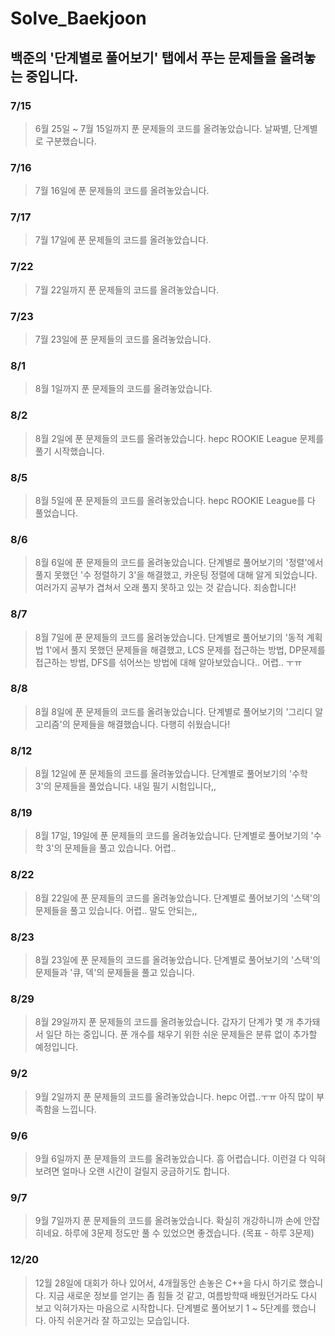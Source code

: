 # Solve_Baekjoon

## 백준의 '단계별로 풀어보기' 탭에서 푸는 문제들을 올려놓는 중입니다.

### 7/15
> 6월 25일 ~ 7월 15일까지 푼 문제들의 코드를 올려놓았습니다.
> 날짜별, 단계별로 구분했습니다.
### 7/16
> 7월 16일에 푼 문제들의 코드를 올려놓았습니다.
### 7/17
> 7월 17일에 푼 문제들의 코드를 올려놓았습니다.
### 7/22
> 7월 22일까지 푼 문제들의 코드를 올려놓았습니다.
### 7/23
> 7월 23일에 푼 문제들의 코드를 올려놓았습니다.
### 8/1
> 8월 1일까지 푼 문제들의 코드를 올려놓았습니다.
### 8/2
> 8월 2일에 푼 문제들의 코드를 올려놓았습니다. hepc ROOKIE League 문제를 풀기 시작했습니다.
### 8/5
> 8월 5일에 푼 문제들의 코드를 올려놓았습니다. hepc ROOKIE League를 다 풀었습니다.
### 8/6
> 8월 6일에 푼 문제들의 코드를 올려놓았습니다. 단계별로 풀어보기의 '정렬'에서 풀지 못했던 '수 정렬하기 3'을 해결했고, 카운팅 정렬에 대해 알게 되었습니다. 여러가지 공부가 겹쳐서 오래 풀지 못하고 있는 것 같습니다. 죄송합니다!
### 8/7
> 8월 7일에 푼 문제들의 코드를 올려놓았습니다. 단계별로 풀어보기의 '동적 계획법 1'에서 풀지 못했던 문제들을 해결했고, LCS 문제를 접근하는 방법, DP문제를 접근하는 방법, DFS를 섞어쓰는 방법에 대해 알아보았습니다.. 어렵.. ㅜㅠ
### 8/8
> 8월 8일에 푼 문제들의 코드를 올려놓았습니다. 단계별로 풀어보기의 '그리디 알고리즘'의 문제들을 해결했습니다. 다행히 쉬웠습니다!
### 8/12
> 8월 12일에 푼 문제들의 코드를 올려놓았습니다. 단계별로 풀어보기의 '수학 3'의 문제들을 풀었습니다. 내일 필기 시험입니다,,
### 8/19
> 8월 17일, 19일에 푼 문제들의 코드를 올려놓았습니다. 단계별로 풀어보기의 '수학 3'의 문제들을 풀고 있습니다. 어렵..
### 8/22
> 8월 22일에 푼 문제들의 코드를 올려놓았습니다. 단계별로 풀어보기의 '스택'의 문제들을 풀고 있습니다. 어렵.. 말도 안되는,,
### 8/23
> 8월 23일에 푼 문제들의 코드를 올려놓았습니다. 단계별로 풀어보기의 '스택'의 문제들과 '큐, 덱'의 문제들을 풀고 있습니다. 
### 8/29
> 8월 29일까지 푼 문제들의 코드를 올려놓았습니다. 갑자기 단계가 몇 개 추가돼서 일단 하는 중입니다. 푼 개수를 채우기 위한 쉬운 문제들은 분류 없이 추가할 예정입니다.
### 9/2
> 9월 2일까지 푼 문제들의 코드를 올려놓았습니다. hepc 어렵..ㅜㅠ 아직 많이 부족함을 느낍니다.
### 9/6
> 9월 6일까지 푼 문제들의 코드를 올려놓았습니다. 흠 어렵습니다. 이런걸 다 익혀보려면 얼마나 오랜 시간이 걸릴지 궁금하기도 합니다.
### 9/7
> 9월 7일까지 푼 문제들의 코드를 올려놓았습니다. 확실히 개강하니까 손에 안잡히네요. 하루에 3문제 정도만 풀 수 있었으면 좋겠습니다. (목표 - 하루 3문제)
### 12/20
> 12월 28일에 대회가 하나 있어서, 4개월동안 손놓은 C++을 다시 하기로 했습니다. 지금 새로운 정보를 얻기는 좀 힘들 것 같고, 여름방학때 배웠던거라도 다시 보고 익혀가자는 마음으로 시작합니다. 
단계별로 풀어보기 1 ~ 5단계를 했습니다. 아직 쉬운거라 잘 하고있는 모습입니다. 